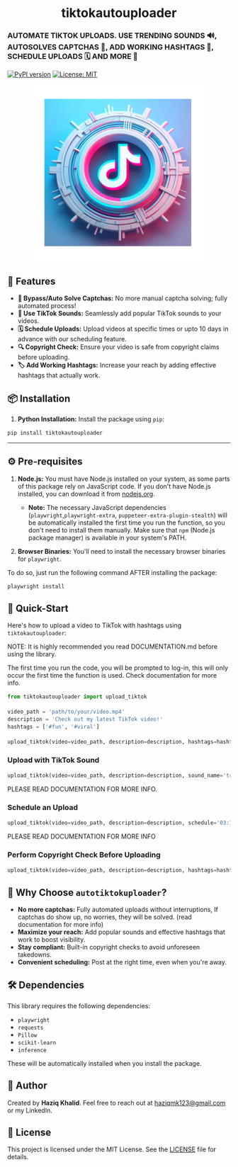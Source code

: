 <div align="center">
  <h1>tiktokautouploader</h1>
</div>


### AUTOMATE TIKTOK UPLOADS. USE TRENDING SOUNDS 🔊, AUTOSOLVES CAPTCHAS 🧠, ADD WORKING HASHTAGS 💯, SCHEDULE UPLOADS 🗓️ AND MORE 🎁

[![PyPI version](https://img.shields.io/pypi/v/tiktokautouploader.svg)](https://pypi.org/project/tiktokautouploader/)  [![License: MIT](https://img.shields.io/badge/License-MIT-yellow.svg)](https://opensource.org/licenses/MIT)


<p align="center">
  <img src="READMEimage/Image.png" alt="" width="400"/>
</p>

## 🚀 Features

- **🔐 Bypass/Auto Solve Captchas:** No more manual captcha solving; fully automated process!
- **🎵 Use TikTok Sounds:** Seamlessly add popular TikTok sounds to your videos.
- **🗓 Schedule Uploads:** Upload videos at specific times or upto 10 days in advance with our scheduling feature.
- **🔍 Copyright Check:** Ensure your video is safe from copyright claims before uploading.
- **🏷 Add Working Hashtags:** Increase your reach by adding effective hashtags that actually work.


## 📦 Installation

1. **Python Installation:** Install the package using `pip`:

```bash
pip install tiktokautouploader
```

---


## ⚙️ Pre-requisites

1. **Node.js:** You must have Node.js installed on your system, as some parts of this package rely on JavaScript code. If you don't have Node.js installed, you can download it from [nodejs.org](https://nodejs.org/).

   - **Note:** The necessary JavaScript dependencies (`playwright`,`playwright-extra`, `puppeteer-extra-plugin-stealth`) will be automatically installed the first time you run the function, so you don't need to install them manually. Make sure that `npm` (Node.js package manager) is available in your system's PATH.

2. **Browser Binaries:** You'll need to install the necessary browser binaries for `playwright`.

To do so, just run the following command AFTER installing the package:

```bash
playwright install
```

## 📝 Quick-Start

Here's how to upload a video to TikTok with hashtags using `tiktokautouploader`:

NOTE: It is highly recommended you read DOCUMENTATION.md before using the library.

The first time you run the code, you will be prompted to log-in, this will only occur the first time the function is used. Check documentation for more info.

```python
from tiktokautouploader import upload_tiktok

video_path = 'path/to/your/video.mp4'
description = 'Check out my latest TikTok video!'
hashtags = ['#fun', '#viral']

upload_tiktok(video=video_path, description=description, hashtags=hashtags)

```

### Upload with TikTok Sound

```python
upload_tiktok(video=video_path, description=description, sound_name='trending_sound')
```

PLEASE READ DOCUMENTATION FOR MORE INFO.

### Schedule an Upload

```python
upload_tiktok(video=video_path, description=description, schedule='03:10', day=11)
```

PLEASE READ DOCUMENTATION FOR MORE INFO

### Perform Copyright Check Before Uploading

```python
upload_tiktok(video=video_path, description=description, hashtags=hashtags, copyrightcheck=True)
```

## 🎯 Why Choose `autotiktokuploader`?

- **No more captchas:** Fully automated uploads without interruptions, If captchas do show up, no worries, they will be solved. (read documentation for more info)
- **Maximize your reach:** Add popular sounds and effective hashtags that work to boost visibility.
- **Stay compliant:** Built-in copyright checks to avoid unforeseen takedowns.
- **Convenient scheduling:** Post at the right time, even when you're away.

## 🛠 Dependencies

This library requires the following dependencies:

- `playwright`
- `requests`
- `Pillow`
- `scikit-learn`
- `inference`

These will be automatically installed when you install the package.

## 👤 Author

Created by **Haziq Khalid**. Feel free to reach out at [haziqmk123@gmail.com](mailto:haziqmk123@gmail.com) or my LinkedIn.

## 📄 License

This project is licensed under the MIT License. See the [LICENSE](LICENSE.md) file for details.
```
